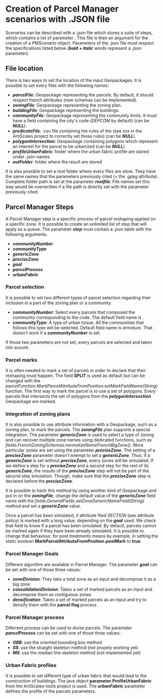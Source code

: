 <h1>Creation of Parcel Manager scenarios with .JSON file</h1>

Scenarios can be described with a .json file which stores a suite of steps, which contains a list of parameter .
This file is then an argument for the creation of a <i>PMScenario</i> object.
Parameters of the .json file must respect the specifications listed below (***bold + italic*** words represent a .json parameter):

<h2>File location</h2>
There is two ways to set the location of the input Geopackages.
It is possible to set every files with the following names:  

  * ***parcelFile***: Geopackage representing the parcels. By default, it should respect french attributes (new schemas can be implemented).
  * ***zoningFile***: Geopackage representing the zoning plan.
  * ***buildingFile***: Geopackage representing the buildings.
  * ***communityFile***: Geopackage representing the community limits. It must have a field containing the city's code (<i>DEPCOM</i> by default) (can be ***NULL***).
  * ***predicateFile***: .csv file containing the rules of the (see xxx in the ArtiScales project to correctly set those rules) (can be ***NULL***).
  * ***polygonIntersection***: Geopackage containing polygons which represent an interest for the parcel to be urbanized (can be ***NULL***).
  * ***profileUrbanFabric***: folder where the urban fabric profile are stored under .json names <!-- (see xxx for doc about those folders)-->
  * ***outFolder***: folder where the result are stored

It is also possible to set a root folder where every files are store. 
They have the same names that the parameters previously cited (+ the .gpkg attribute). 
Complete folder path is set at the parameter ***rootfile***. 
File names set this way would be overwritten if a file path is directly set with the parameter previously cited.

<h2>Parcel Manager Steps</h2>

A Parcel Manager step is a specific process of parcel reshaping applied on a specific zone.
It is possible to create an unlimited list of step that will apply as a queue.
The parameter ***step*** must contain a .json table with the following arguments.

* ***communityNumber***
* ***communityType***
* ***genericZone***
* ***preciseZone***
* ***goal***
* ***parcelProcess***
* ***urbanFabric***

<h3>Parcel selection</h3>
It is possible to set two different types of parcel selection regarding their inclusion in a part of the zoning plan or a community. 

* ***communityNumber***: Select every parcels that composed the community corresponding to the code. The default field name is <b>
</b>.
* ***communityType***: A type of urban tissue. All the communities that follows this type will be selected. Default field name is <i>armature</i>. That doesn't work if a <i><b>communityNumber</b></i> is set. 

If those two parameters are not set, every parcels are selected and taken into acount. 

<h3>Parcel marks</h3>
It is often needed to mark a set of parcels in order to declare that their reshaping must happen.
The field <b>SPLIT</b> is used as default but can be changed with the <i>parcelFunction.MarkParcelAttributeFromPosition.setMarkFieldName(String)</i> function.
The first way to mark the parcel is to use a set of polygons. 
Every parcels that intersects the set of polygons from the <i><b>polygonIntersection</b></i> Geopackage are marked.

<h3>Integration of zoning plans</h3>
It is also possible to use attribute information with a Geopackage, such as a zoning plan, to mark the parcels.
The <b><i>zoningFile</i></b> plan supports a special integration.
The parameter <b><i>genericZone</i></b> is used to select a type of zoning and can recover multiple zone names using dedicated functions, such as <i>fields.FrenchZoningSchemas.normalizeNameFrenchBigZone()</i>. 
More particular zones are set using the parameter  <b><i>preciseZone</i></b>. 
The setting of a <b><i>preciseZone</i></b> parameter doesn't exempt to set a <b><i>genericZone</i></b>. 
Thus, if a <b><i>genericZone</i></b> is set without <b><i>preciseZone</i></b>, every zones will be simulated. 
If we define a step for a <b><i>preciseZone</i></b> and a second step for the rest of its <b><i>genericZone</i></b>, the results of the <b><i>preciseZone</i></b> step will not be part of the second step simulation.
Though, make sure that the <b><i>preciseZone</i></b> step is declared before the <b><i>preciseZone</i></b>.


It is possible to hack this method by using another kind of Geopackage and put in on the <b><i>zoningFile</i></b>, change the default value of the <b><i>genericZone</i></b> field name with the <i>fields.GeneralFields.setZoneGenericNameField(String)</i> method and set a <b><i>genericZone</i></b> value. 

Once a parcel has been simulated, it attribute filed <i>SECTION</i> (see attribute policy) is marked with a long value, depending on the <b><i>goal</i></b> used. We check that field to know if a parcel has been simulated. By default, parcels cannot be marked again if they have been already simulated. It is possible to change that behaviour, for post treatments means by exemple, in setting the static boolean <b>MarkParcelAttributeFromPosition.postMark</b> to <b>true</b>.

<h3>Parcel Manager Goals</h3>
Different algorithm are available in Parcel Manager.
The parameter <b><i>goal</i></b> can be set with one of those three values:

* ***zoneDivision***: They take a total zone as an input and decompose it as a big zone
* ***consolidationDivision***: Takes a set of marked parcels as an input and decompose them as contiguious zones
* ***densification***: Takes a set of marked parcels as an input and try to densify them with the **parcel flag** process

<h3>Parcel Manager process</h3>
Diferrent process can be used to divise parcels.
The parameter <b><i>parcelProcess</i></b> can be set with one of those three values: 

* ***OBB***: use the oriented bounding box method
* ***SS***: use the straight skeleton method (not propely working yet)
* ***MS***: use the median line skeleton method (not implemented yet)

<h3>Urban Fabric profiles</h3>

It is possible to set different type of urban fabric that would lead to the construction of buildings. 
The java object **parameter.ProfileUrbanFabric** from the ArtiScales-tools project is used. 
The ***urbanFabric*** parameter defines the profile of the parcels parameters.

